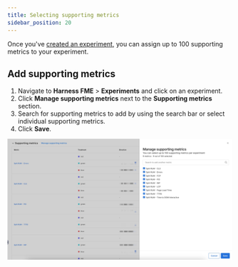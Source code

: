 ```yaml
---
title: Selecting supporting metrics
sidebar_position: 20
---
```


Once you've [created an experiment](../../setup/), you can assign up to 100 supporting metrics to your experiment. 

## Add supporting metrics

1. Navigate to **Harness FME** > **Experiments** and click on an experiment.
1. Click **Manage supporting metrics** next to the **Supporting metrics** section.
1. Search for supporting metrics to add by using the search bar or select individual supporting metrics.
1. Click **Save**. 

![Manage supporting metrics](./static/supporting-metrics.png)